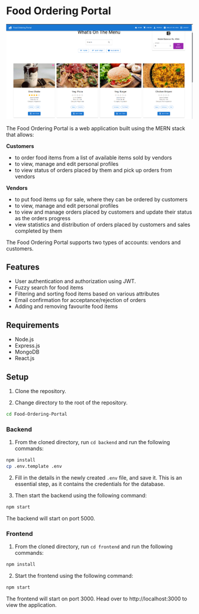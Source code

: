 # Food Ordering Portal

<p align="center">
<img src="images/preview_1.png">
</p>

The Food Ordering Portal is a web application built using the MERN stack that allows:

<b>Customers</b>

* to order food items from a list of available items sold by vendors
* to view, manage and edit personal profiles
* to view status of orders placed by them and pick up orders from vendors

<b>Vendors</b>

* to put food items up for sale, where they can be ordered by customers
* to view, manage and edit personal profiles
* to view and manage orders placed by customers and update their status as the orders progress
* view statistics and distribution of orders placed by customers and sales completed by them

The Food Ordering Portal supports two types of accounts: vendors and customers.

## Features

* User authentication and authorization using JWT.
* Fuzzy search for food items
* Filtering and sorting food items based on various attributes
* Email confirmation for acceptance/rejection of orders
* Adding and removing favourite food items

## Requirements

* Node.js
* Express.js
* MongoDB
* React.js

## Setup

1. Clone the repository.

2. Change directory to the root of the repository.
```bash
cd Food-Ordering-Portal
```

### Backend

1. From the cloned directory, run `cd backend` and run the following commands:
```bash
npm install
cp .env.template .env
```

2. Fill in the details in the newly created `.env` file, and save it. This is an essential step, as it contains the credentials for the database.

3. Then start the backend using the following command:
```bash
npm start
```

The backend will start on port 5000.

### Frontend

1. From the cloned directory, run `cd frontend` and run the following commands:
```bash
npm install
```

2. Start the frontend using the following command:
```bash
npm start
```

The frontend will start on port 3000. Head over to http://localhost:3000 to view the application.